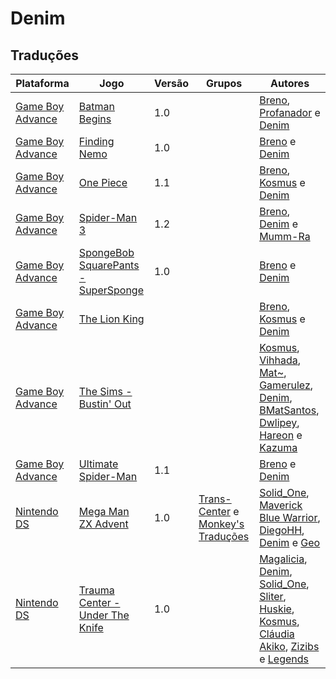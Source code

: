 # Denim

## Traduções

| Plataforma | Jogo | Versão | Grupos | Autores |
| ----------- | ----------- | ----------- | ----------- | ----------- |
| [Game Boy Advance](../../traducoes/game-boy-advance/) | [Batman Begins](../../traducoes/game-boy-advance/batman-begins_breno-profanador-denim/) | 1.0 |  | [Breno](../../autores/breno/), [Profanador](../../autores/profanador/) e [Denim](../../autores/denim/) |
| [Game Boy Advance](../../traducoes/game-boy-advance/) | [Finding Nemo](../../traducoes/game-boy-advance/finding-nemo_breno-denim/) | 1.0 |  | [Breno](../../autores/breno/) e [Denim](../../autores/denim/) |
| [Game Boy Advance](../../traducoes/game-boy-advance/) | [One Piece](../../traducoes/game-boy-advance/one-piece_breno-kosmus-denim/) | 1.1 |  | [Breno](../../autores/breno/), [Kosmus](../../autores/kosmus/) e [Denim](../../autores/denim/) |
| [Game Boy Advance](../../traducoes/game-boy-advance/) | [Spider-Man 3](../../traducoes/game-boy-advance/spider-man-3_breno-denim-mumm-ra/) | 1.2 |  | [Breno](../../autores/breno/), [Denim](../../autores/denim/) e [Mumm\-Ra](../../autores/mumm-ra/) |
| [Game Boy Advance](../../traducoes/game-boy-advance/) | [SpongeBob SquarePants - SuperSponge](../../traducoes/game-boy-advance/spongebob-squarepants-supersponge_breno-denim/) | 1.0 |  | [Breno](../../autores/breno/) e [Denim](../../autores/denim/) |
| [Game Boy Advance](../../traducoes/game-boy-advance/) | [The Lion King](../../traducoes/game-boy-advance/the-lion-king_breno-kosmus-denim/) |  |  | [Breno](../../autores/breno/), [Kosmus](../../autores/kosmus/) e [Denim](../../autores/denim/) |
| [Game Boy Advance](../../traducoes/game-boy-advance/) | [The Sims - Bustin' Out](../../traducoes/game-boy-advance/the-sims-bustin-out_kosmus-et-al/) |  |  | [Kosmus](../../autores/kosmus/), [Vihhada](../../autores/vihhada/), [Mat~](../../autores/mat/), [Gamerulez](../../autores/gamerulez/), [Denim](../../autores/denim/), [BMatSantos](../../autores/bmatsantos/), [Dwlipey](../../autores/dwlipey/), [Hareon](../../autores/hareon/) e [Kazuma](../../autores/kazuma/) |
| [Game Boy Advance](../../traducoes/game-boy-advance/) | [Ultimate Spider-Man](../../traducoes/game-boy-advance/ultimate-spider-man_breno-denim/) | 1.1 |  | [Breno](../../autores/breno/) e [Denim](../../autores/denim/) |
| [Nintendo DS](../../traducoes/nintendo-ds/) | [Mega Man ZX Advent](../../traducoes/nintendo-ds/mega-man-zx-advent_solid_one-et-al/) | 1.0 | [Trans\-Center](../../grupos/trans-center/) e [Monkey's Traduções](../../grupos/monkeys-traducoes/) | [Solid\_One](../../autores/solid_one/), [Maverick Blue Warrior](../../autores/maverick-blue-warrior/), [DiegoHH](../../autores/diegohh/), [Denim](../../autores/denim/) e [Geo](../../autores/geo/) |
| [Nintendo DS](../../traducoes/nintendo-ds/) | [Trauma Center - Under The Knife](../../traducoes/nintendo-ds/trauma-center-under-the-knife_magalicia-et-al/) | 1.0 |  | [Magalicia](../../autores/magalicia/), [Denim](../../autores/denim/), [Solid\_One](../../autores/solid_one/), [Sliter](../../autores/sliter/), [Huskie](../../autores/huskie/), [Kosmus](../../autores/kosmus/), [Cláudia Akiko](../../autores/claudia-akiko/), [Zizibs](../../autores/zizibs/) e [Legends](../../autores/legends/) |